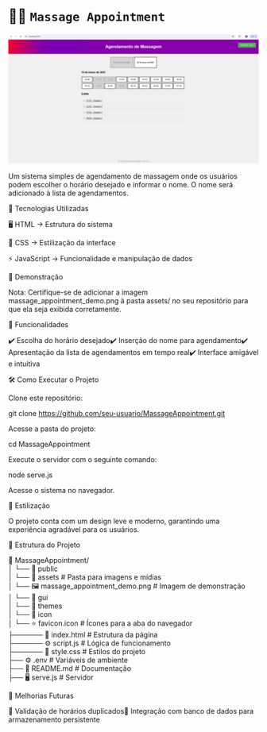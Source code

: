 # 🧖‍♂️ `Massage Appointment`

![MassageAppointment](public/assets/massage_appointment_demo.png)

Um sistema simples de agendamento de massagem onde os usuários podem escolher o horário desejado e informar o nome. O nome será adicionado à lista de agendamentos.

🚀 Tecnologias Utilizadas

🖥️ HTML → Estrutura do sistema

🎨 CSS → Estilização da interface

⚡ JavaScript → Funcionalidade e manipulação de dados

📸 Demonstração



Nota: Certifique-se de adicionar a imagem massage_appointment_demo.png à pasta assets/ no seu repositório para que ela seja exibida corretamente.

📌 Funcionalidades

✔️ Escolha do horário desejado✔️ Inserção do nome para agendamento✔️ Apresentação da lista de agendamentos em tempo real✔️ Interface amigável e intuitiva

🛠️ Como Executar o Projeto

Clone este repositório:

git clone https://github.com/seu-usuario/MassageAppointment.git

Acesse a pasta do projeto:

cd MassageAppointment

Execute o servidor com o seguinte comando:

node serve.js

Acesse o sistema no navegador.

🎨 Estilização

O projeto conta com um design leve e moderno, garantindo uma experiência agradável para os usuários.

📂 Estrutura do Projeto

📁 MassageAppointment/  
│   └── 📂 public  
│       └── 📂 assets # Pasta para imagens e mídias  
│           └── 🖼️ massage_appointment_demo.png  # Imagem de demonstração  
│       └── 📂 gui  
│           └── 📂 themes  
│               └── 📂 icon  
│                   └── ⭐ favicon.icon  # Ícones para a aba do navegador              
├────── 📄 index.html      # Estrutura da página  
├────── ⚙️ script.js       # Lógica de funcionamento  
├────── 🎨 style.css       # Estilos do projeto  
├── ⚙️ .env            # Variáveis de ambiente    
├── 📜 README.md       # Documentação  
├── 🖥️ serve.js        # Servidor  

🚀 Melhorias Futuras

🔹 Validação de horários duplicados🔹 Integração com banco de dados para armazenamento persistente